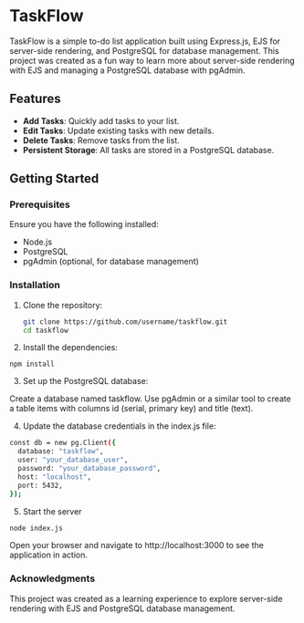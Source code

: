 # TaskFlow

TaskFlow is a simple to-do list application built using Express.js, EJS for server-side rendering, and PostgreSQL for database management. This project was created as a fun way to learn more about server-side rendering with EJS and managing a PostgreSQL database with pgAdmin.

## Features

- **Add Tasks**: Quickly add tasks to your list.
- **Edit Tasks**: Update existing tasks with new details.
- **Delete Tasks**: Remove tasks from the list.
- **Persistent Storage**: All tasks are stored in a PostgreSQL database.

## Getting Started

### Prerequisites

Ensure you have the following installed:

- Node.js
- PostgreSQL
- pgAdmin (optional, for database management)

### Installation

1. Clone the repository:

   ```bash
   git clone https://github.com/username/taskflow.git
   cd taskflow
   ```

2. Install the dependencies:

```npm install```

3. Set up the PostgreSQL database:

Create a database named taskflow.
Use pgAdmin or a similar tool to create a table items with columns id (serial, primary key) and title (text).

4. Update the database credentials in the index.js file:

```bash
const db = new pg.Client({
  database: "taskflow",
  user: "your_database_user",
  password: "your_database_password",
  host: "localhost",
  port: 5432,
});

```

5. Start the server

```bash
node index.js
```
Open your browser and navigate to http://localhost:3000 to see the application in action.

### Acknowledgments
This project was created as a learning experience to explore server-side rendering with EJS and PostgreSQL database management.